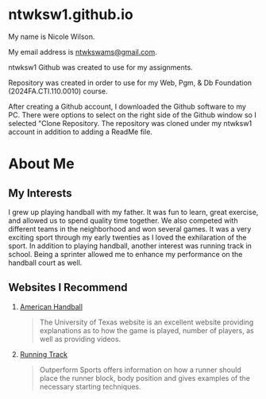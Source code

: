 # ntwksw1.github.io
My name is Nicole Wilson.

My email address is ntwkswams@gmail.com.

ntwksw1 Github was created to use for my assignments.

Repository was created in order to use for my Web, Pgm, & Db Foundation (2024FA.CTI.110.0010) course.

After creating a Github account, I downloaded the Github software to my PC. There were options to select on the right side of the Github window so I selected "Clone Repository. The repository was cloned under my ntwksw1 account in addition to adding a ReadMe file.


# About Me

## My Interests

I grew up playing handball with my father. It was fun to learn, great exercise, and allowed us to spend quality time together. We also competed with different teams in the neighborhood and won several games. It was a very exciting sport through my early twenties as I loved the exhilaration of the sport. In addition to playing handball, another interest was running track in school. Being a sprinter allowed me to enhance my performance on the handball court as well.

## Websites I Recommend

1. [American Handball](https://www.uthandball.com)
     > The University of Texas website is an excellent website providing explanations as to how the game is played, number of players, as well as providing videos.
   
2. [Running Track](https://www.outperformsports.com)
     > Outperform Sports offers information on how a runner should place the runner block, body position and gives examples of the necessary starting techniques. 


